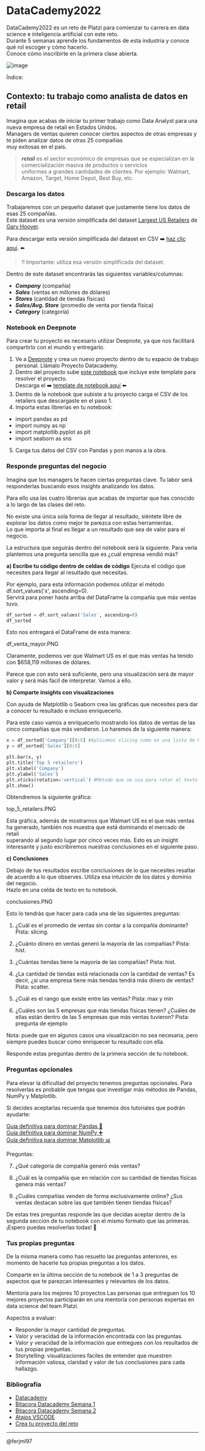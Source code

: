 # DataCademy2022

DataCademy2022 es un reto de Platzi para comienzar tu carrera en data science e inteligencia artificial con este reto.  
Durante 5 semanas aprende los fundamentos de esta industria y conoce qué rol escoger y cómo hacerlo.  
Conoce cómo inscribirte en la primera clase abierta.

![image](https://user-images.githubusercontent.com/47682546/154909855-93dc5320-1e2e-439b-9b19-f502ee4711d0.png)
 
Índice:

## Contexto: tu trabajo como analista de datos en retail

Imagina que acabas de iniciar tu primer trabajo como Data Analyst para una nueva empresa de retail en Estados Unidos.  
Managers de ventas quieren conocer ciertos aspectos de otras empresas y te piden analizar datos de otras 25 compañías  
muy exitosas en el país.

> ***retail*** es el sector económico de empresas que se especializan en la comercialización masiva de productos o servicios  
> uniformes a grandes cantidades de clientes. Por ejemplo: Walmart, Amazon, Target, Home Depot, Best Buy, etc.

### Descarga los datos

Trabajaremos con un pequeño dataset que justamente tiene los datos de esas 25 compañías.  
Este dataset es una versión simplificada del dataset [Largest US Retailers](https://www.kaggle.com/yamqwe/largest-us-retailers-2015e) de 
[Gary Hoover](https://data.world/garyhoov). 
                                                                                                                                
Para descargar esta versión simplificada del dataset en CSV
➡️ [haz clic aquí](https://static.platzi.com/media/public/uploads/largest_us_retailers_9b00dc73-a938-46cd-af17-fcb2bd67301f.csv). ⬅️

> ‼️ Importante: utiliza esa versión simplificada del dataset.

Dentro de este dataset encontrarás las siguientes variables/columnas:

- ***Company*** (compañía)
- ***Sales*** (ventas en millones de dólares)
- ***Stores*** (cantidad de tiendas físicas)
- ***Sales/Avg. Store*** (promedio de venta por tienda física)
- ***Category*** (categoría)

### Notebook en Deepnote

Para crear tu proyecto es necesario utilizar Deepnote, ya que nos facilitará compartirlo con el mundo y entregarlo.

1. Ve a [Deepnote](https://deepnote.com/) y crea un nuevo proyecto dentro de tu espacio de trabajo personal.  Llámalo Proyecto Datacademy.
2. Dentro del proyecto sube [este notebook](https://deepnote.com/project/Tutoriales-Datacademy-7caL-o30R6SGIoYOu5Mf6Q/%2Ftemplate_proyecto_datacademy.ipynb) que incluye este template para resolver el proyecto.  
Descarga el ➡️ [template de notebook aquí](https://deepnote.com/project/Tutoriales-Datacademy-7caL-o30R6SGIoYOu5Mf6Q/%2Ftemplate_proyecto_datacademy.ipynb)  ⬅️
3. Dentro de la notebook que subiste a tu proyecto carga el CSV de los retailers que descargaste en el paso 1.
4. Importa estas librerías en tu notebook: 
- import pandas as pd
- import numpy as np
- import matplotlib.pyplot as plt
- import seaborn as sns
5. Carga tus datos del CSV con Pandas y pon manos a la obra.

### Responde preguntas del negocio

Imagina que los managers te hacen ciertas preguntas clave. Tu labor será responderlas buscando esos insights analizando los datos.

Para ello usa las cuatro librerías que acabas de importar que has conocido a lo largo de las clases del reto.

No existe una única sola forma de llegar al resultado, siéntete libre de explorar los datos como mejor te parezca con estas herramientas.  
Lo que importa al final es llegar a un resultado que sea de valor para el negocio.

La estructura que seguirás dentro del notebook será la siguiente. Para verla plantemos una pregunta sencilla que es ¿cuál empresa vendió más?

**a) Escribe tu código dentro de celdas de código**
Ejecuta el código que necesites para llegar al resultado que necesitas.

Por ejemplo, para esta información podemos utilizar el método df.sort_values('x', ascending=0).  
Servirá para poner hasta arriba del DataFrame la compañía que más ventas tuvo.

```python
df_sorted = df.sort_values('Sales', ascending=0)
df_sorted
```

Esto nos entregará el DataFrame de esta manera:

df_venta_mayor.PNG

Claramente, podemos ver que Walmart US es el que más ventas ha tenido con $658,119 millones de dólares.

Parece que con esto será suficiente, pero una visualización será de mayor valor y será más fácil de interpretar. Vamos a ello.

**b) Comparte insights con visualizaciones**  

Con ayuda de Matplotlib o Seaborn crea las gráficas que necesites para dar a conocer tu resultado e incluso enriquecerlo.

Para este caso vamos a enriquecerlo mostrando los datos de ventas de las cinco compañías que más vendieron. Lo haremos de la siguiente manera:

```python
x = df_sorted['Company'][0:5] #Aplicamos slicing como en una lista de Python.  
y = df_sorted['Sales'][0:5]
```

```python
plt.bar(x, y)
plt.title('Top 5 retailers')
plt.xlabel('Company')
plt.ylabel('Sales')
plt.xticks(rotation='vertical') #Método que se usa para rotar el texto de los puntos en X para que no se amontonen.
plt.show()
```
Obtendremos la siguiente gráfica:

top_5_retailers.PNG

Esta gráfica, además de mostrarnos que Walmart US es el que más ventas ha generado, también nos muestra que está dominando el mercado de retail  
superando al segundo lugar por cinco veces más. Esto es un insight interesante y justo escribiremos nuestras conclusiones en el siguiente paso.

**c) Conclusiones**

Debajo de tus resultados escribe conclusiones de lo que necesites resaltar de acuerdo a lo que observes. Utiliza esa intuición de los datos y dominio del negocio.  
Hazlo en una celda de texto en tu notebook.

conclusiones.PNG

Esto lo tendrás que hacer para cada una de las siguientes preguntas:

1. ¿Cuál es el promedio de ventas sin contar a la compañía dominante?
Pista: slicing.

2. ¿Cuánto dinero en ventas generó la mayoría de las compañías?
Pista: hist.

3. ¿Cuántas tiendas tiene la mayoría de las compañías?
Pista: hist.

4. ¿La cantidad de tiendas está relacionada con la cantidad de ventas? Es decir, ¿si una empresa tiene más tiendas tendrá más dinero de ventas?
Pista: scatter.

5. ¿Cuál es el rango que existe entre las ventas?
Pista: max y min

6. ¿Cuáles son las 5 empresas que más tiendas físicas tienen? ¿Cuáles de ellas están dentro de las 5 empresas que más ventas tuvieron?
Pista: pregunta de ejemplo

Nota: puede que en algunos casos una visualización no sea necesaria, pero siempre puedes buscar como enriquecer tu resultado con ella.

Responde estas preguntas dentro de la primera sección de tu notebook.

### Preguntas opcionales

Para elevar la dificultad del proyecto tenemos preguntas opcionales. Para resolverlas es probable que tengas que investigar más métodos de Pandas, NumPy y Matplotlib.

Si decides aceptarlas recuerda que tenemos dos tutoriales que podrán ayudarte:

[Guía definitiva para dominar Pandas 🐼](https://platzi.com/blog/pandas/)  
[Guía definitiva para dominar NumPy ➕](https://platzi.com/blog/numpy/)  
[Guía definitiva para dominar Matplotlib 📊](https://platzi.com/blog/matplotlib/)

Preguntas:

7. ¿Qué categoría de compañía generó más ventas?

8. ¿Cuál es la compañía que en relación con su cantidad de tiendas físicas genera más ventas?

9. ¿Cuáles compañías venden de forma exclusivamente online? ¿Sus ventas destacan sobre las que también tienen tiendas físicas?

De estas tres preguntas responde las que decidas aceptar dentro de la segunda sección de tu notebook con el mismo formato que las primeras.  
¡Espero puedas resolverlas todas! 💪

### Tus propias preguntas

De la misma manera como has resuelto las preguntas anteriores, es momento de hacerle tus propias preguntas a los datos.

Comparte en la última sección de tu notebook de 1 a 3 preguntas de aspectos que te parezcan interesantes y relevantes de los datos.

Mentoría para los mejores 10 proyectos
Las personas que entreguen los 10 mejores proyectos participarán en una mentoría con personas expertas en data science del team Platzi.

Aspectos a evaluar:

- Responder la mayor cantidad de preguntas.
- Valor y veracidad de la información encontrada con las preguntas.
- Valor y veracidad de la información que entregues con los resultados de tus propias preguntas.
- Storytelling: visualizaciones fáciles de entender que muestren información valiosa, claridad y valor de tus conclusiones para cada hallazgo.

### Bibliografía

- [Datacademy](https://platzi.com/cursos/datacademy/)
- [Bitacora Datacademy Semana 1](https://platzi.com/tutoriales/2681-datacademy/12788-bitacora-reto-dataacademy-semana1/)
- [Bitacora Datacademy Semana 2](https://platzi.com/tutoriales/2681-datacademy/12855-bitacora-datacademy-semana-2/)
- [Atajos VSCODE](https://platzi.com/tutoriales/2681-datacademy/12870-atajos-vscode/)
- [Crea tu proyecto del reto](https://platzi.com/clases/2681-datacademy/45530-crea-tu-proyecto-del-reto/)


---
@ferjml97
